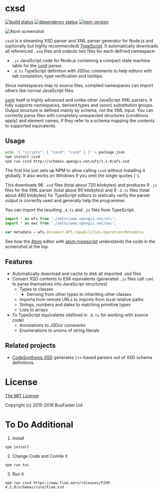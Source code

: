cxsd
====

[![build status](https://travis-ci.org/charto/cxsd.svg?branch=master)](http://travis-ci.org/charto/cxsd)
[![dependency status](https://david-dm.org/charto/cxsd.svg)](https://david-dm.org/charto/cxsd)
[![npm version](https://img.shields.io/npm/v/cxsd.svg)](https://www.npmjs.com/package/cxsd)

![Atom screenshot](src/screenshot.png)

`cxsd` is a streaming XSD parser and XML parser generator for Node.js and
(optionally but highly recommended) [TypeScript](http://www.typescriptlang.org/).
It automatically downloads all referenced `.xsd` files and outputs two files for each defined namespace:

- `.js` JavaScript code for Node.js containing a compact state machine table for the [cxml](https://github.com/charto/cxml) parser.
- `.d.ts` TypeScript definition with JSDoc comments to help editors with tab completion, type verification and tooltips.

Since namespaces map to source files, compiled namespaces can import others like normal JavaScript files.

[cxml](https://github.com/charto/cxml) itself is highly advanced and unlike other JavaScript XML parsers.
It fully supports namespaces, derived types and (soon) substitution groups.
Output structure is defined mainly by schema, not the XML input.
You can correctly parse files with completely unexpected structures (conditions apply) and element names,
if they refer to a schema mapping the contents to supported equivalents.

Usage
-----

```bash
echo '{ "scripts": { "cxsd": "cxsd" } }' > package.json
npm install cxsd
npm run cxsd http://schemas.opengis.net/wfs/1.1.0/wfs.xsd
```

The first line just sets up NPM to allow calling `cxsd` without installing it globally. It also works on Windows if you omit the single quotes (`'`).

This downloads 96 `.xsd` files (total about 720 kilobytes) and produces 9 `.js` files for the XML parser (total about 90 kilobytes)
and 9 `.d.ts` files (total about 480 kilobytes) for TypeScript editors to statically verify the parser output is correctly used and generally help the programmer.

You can import the resulting `.d.ts` and `.js` files from TypeScript:

```TypeScript
import * as wfs from './xmlns/www.opengis.net/wfs';
import * as ows from './xmlns/www.opengis.net/ows';

var metadata = wfs.document.WFS_Capabilities.OperationsMetadata;
```

See how the [Atom](https://atom.io/) editor with [atom-typescript](https://atom.io/packages/atom-typescript) understands the code in the screenshot at the top.

Features
--------

- Automatically download and cache to disk all imported .xsd files
- Convert XSD contents to ES6 equivalents (generated `.js` files call `cxml` to parse themselves into JavaScript structures)
  - Types to classes
    - Deriving from other types to inheriting other classes
  - Imports from remote URLs to imports from local relative paths
  - Strings, numbers and dates to matching primitive types
  - Lists to arrays
- To TypeScript equivalents (defined in `.d.ts` for working with source code)
  - Annotations to JSDoc comments
  - Enumerations to unions of string literals

Related projects
----------------

- [CodeSynthesis XSD](http://codesynthesis.com/projects/xsd/) generates `C++`-based parsers out of XSD schema definitions.

License
=======

[The MIT License](https://raw.githubusercontent.com/charto/cxsd/master/LICENSE)

Copyright (c) 2015-2016 BusFaster Ltd

To Do Additional
================
1. Install
```
npm install
```
2. Change Code and Comile it
```
npm run tsc
```
3. Run it
```
npm run cxsd https://www.fixm.aero/releases/FIXM-4.2.0/schemas/core/Fixm.xsd
```